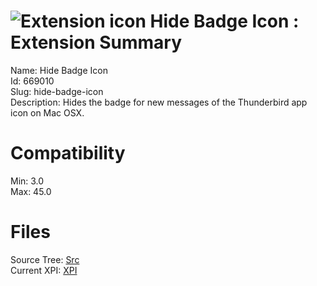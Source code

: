 # ![Extension icon](https://addons.thunderbird.net/static/img/addon-icons/default-64.png) Hide Badge Icon : Extension Summary

Name: Hide Badge Icon  
Id: 669010  
Slug: hide-badge-icon  
Description: Hides the badge for new messages of the Thunderbird app icon on Mac OSX.
  

# Compatibility
Min: 3.0  
Max: 45.0  

# Files

Source Tree: [Src](C:/Dev/Thunderbird/ThunderKdB/xall/xOther/669010-hide-badge-icon/src)  
Current XPI: [XPI](C:/Dev/Thunderbird/ThunderKdB/xall/xOther/669010-hide-badge-icon/xpi)  



